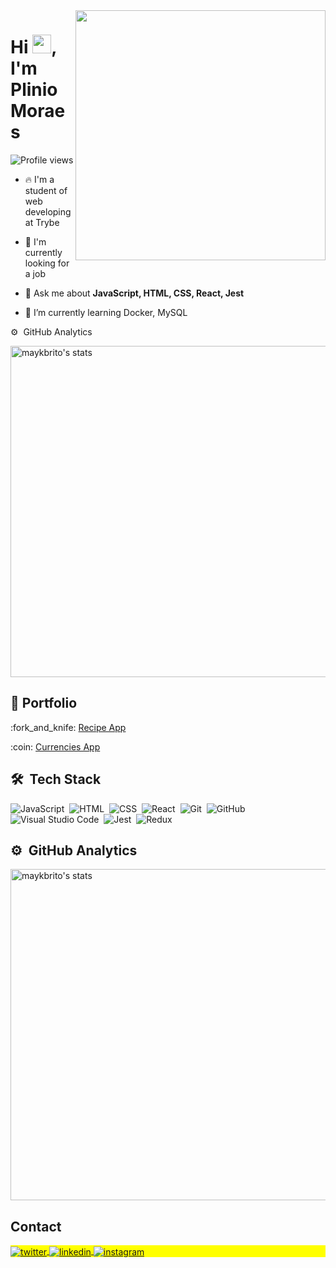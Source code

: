 <img align="right" height="400em" src="https://raw.githubusercontent.com/gist/plinioSMoraes/e3d4458a03b9e08f89bfa9032bb9a1b3/raw/df3d8c2cd2cfdb88eb7c5bd2bf928a7e869d7399/myCard.svg"/>
<h1 align="left">Hi <img src="https://raw.githubusercontent.com/kaueMarques/kaueMarques/master/hi.gif" height="30px">, I'm Plinio Moraes</h1>
<p align="left"> <img src="https://komarev.com/ghpvc/?username=plinioSMoraes&color=blueviolet&style=flat" alt="Profile views" /> </p>

- 🔥 I'm a student of web developing at Trybe 

- 🔭 I'm currently looking for a job

- 💬 Ask me about **JavaScript, HTML, CSS, React, Jest**

- 🌱 I’m currently learning Docker, MySQL

⚙️ &nbsp;GitHub Analytics

<p align="left">
<img width="530em" src="https://github-readme-stats.vercel.app/api?username=plinioSMoraes&show_icons=true&theme=tokyonight" alt="maykbrito's stats"/>
</p>

## :book: Portfolio
<p> :fork_and_knife: <a href="https://trybe-recipe-app.surge.sh/">Recipe App</a> <p/>
<p> :coin: <a href="https://desafiocess.surge.sh/">Currencies App</a> <p/>

## 🛠 &nbsp;Tech Stack

![JavaScript](https://img.shields.io/badge/-JavaScript-05122A?style=flat&logo=javascript)&nbsp;
![HTML](https://img.shields.io/badge/-HTML-05122A?style=flat&logo=HTML5)&nbsp;
![CSS](https://img.shields.io/badge/-CSS-05122A?style=flat&logo=CSS3&logoColor=1572B6)&nbsp;
![React](https://img.shields.io/badge/-React-05122A?style=flat&logo=react)&nbsp;
![Git](https://img.shields.io/badge/-Git-05122A?style=flat&logo=git)&nbsp;
![GitHub](https://img.shields.io/badge/-GitHub-05122A?style=flat&logo=github)&nbsp;
![Visual Studio Code](https://img.shields.io/badge/-Visual%20Studio%20Code-05122A?style=flat&logo=visual-studio-code&logoColor=007ACC)&nbsp;
![Jest](https://img.shields.io/badge/-Jest-05122A?style=flat&logo=jest&logoColor=007ACC)&nbsp;
![Redux](https://img.shields.io/badge/-Redux-05122A?style=flat&logo=redux&logoColor=007ACC)&nbsp;
<br>

## ⚙️ &nbsp;GitHub Analytics

<p align="left">
<img width="530em" src="https://github-readme-stats.vercel.app/api?username=plinioSMoraes&show_icons=true&theme=vision-friendly-dark" alt="maykbrito's stats"/>
<br>

## Contact

<p align="left" style="background:yellow">
<a href="https://twitter.com/plinioSMoraes" target="_blank" title= "Twitter">
  <img align="center" src="https://img.shields.io/badge/-plinioSMoraes-05122A?style=flat&logo=twitter" alt="twitter"/>  
</a>
<a href="https://www.linkedin.com/in/psmoraes/" target="_blank" title= "Linkedin" >
  <img align="center" src="https://img.shields.io/badge/-psMoraes-05122A?style=flat&logo=linkedin" alt="linkedin"/>
</a>
<a href="https://www.instagram.com/plinio_moraes/" target="_blank" title="Instagram">
 <img align="center" src="https://img.shields.io/badge/-Plinio_Moraes-05122A?style=flat&logo=instagram" alt="instagram"/>
</a>
</p>
<!--

<img width="490em" src="https://github-readme-twitter-gazf.vercel.app/api?id=maykbrito&layout=wide&show_reply=off&show_retweet=off" />


**maykbrito/maykbrito** is a ✨ _special_ ✨ repository because its `README.md` (this file) appears on your GitHub profile.

Here are some ideas to get you started:

- 🔭 I’m currently working on ...
- 🌱 I’m currently learning ...
- 👯 I’m looking to collaborate on ...
- 🤔 I’m looking for help with ...
- 💬 Ask me about ...
- 📫 How to reach me: ...
- 😄 Pronouns: ...
- ⚡ Fun fact: ...

